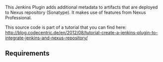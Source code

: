This Jenkins Plugin adds additional metadata to artifacts that are deployed to Nexus repository (Sonatype). 
It makes use of features from Nexus Professional.

This source code is part of a tutorial that you can find here:
http://blog.codecentric.de/en/2012/08/tutorial-create-a-jenkins-plugin-to-integrate-jenkins-and-nexus-repository/

<h2>Requirements</h2>

